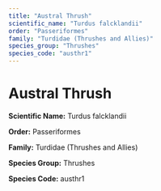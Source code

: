 ```yaml
---
title: "Austral Thrush"
scientific_name: "Turdus falcklandii"
order: "Passeriformes"
family: "Turdidae (Thrushes and Allies)"
species_group: "Thrushes"
species_code: "austhr1"
---
```


# Austral Thrush

**Scientific Name:** Turdus falcklandii

**Order:** Passeriformes

**Family:** Turdidae (Thrushes and Allies)

**Species Group:** Thrushes

**Species Code:** austhr1
